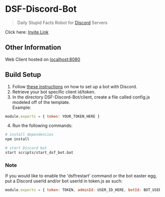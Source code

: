 # DSF-Discord-Bot
>Daily Stupid Facts Robot for [Discord](https://discord.com/) Servers  
  
Click here: [Invite Link](https://discord.com/oauth2/authorize?client_id=733410082607333536&scope=bot&permissions=451025435968)
  
## Other Information
Web Client hosted on [localhost:8080](http://localhost:8080/)

## Build Setup
1. Follow [these instructions](https://discordpy.readthedocs.io/en/latest/discord.html) on how to set up a bot with Discord.
2. Retrieve your bot specific client id/token.
3. In the directory DSF-Discord-Bot/client, create a file called config.js modeled off of the template.  
Example:  

``` javascript
module.exports = { token: YOUR_TOKEN_HERE }
```
4. Run the following commands:  

``` bash
# install dependencies
npm install

# start Discord bot
start scripts/start_dsf_bot.bat
```

### Note
If you would like to enable the 'dsf!restart' command or the bot easter egg, put a Discord userId and/or bot userId in token.js as such:

``` javascript
module.exports = { token: TOKEN, adminId: USER_ID_HERE, botId: BOT_USER_ID_HERE }
```

